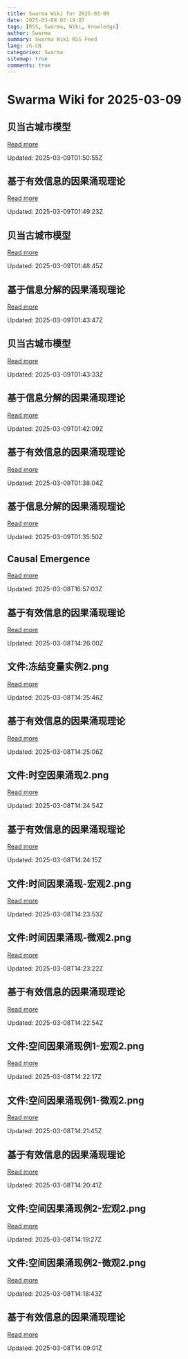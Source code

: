 ```yaml
---
title: Swarma Wiki for 2025-03-09
date: 2025-03-09 02:19:07
tags: [RSS, Swarma, Wiki, Knowledge]
author: Swarma
summary: Swarma Wiki RSS Feed
lang: zh-CN
categories: Swarma
sitemap: true
comments: true
---
```


# Swarma Wiki for 2025-03-09

## 贝当古城市模型
[Read more](https://wiki.swarma.org/index.php?title=%E8%B4%9D%E5%BD%93%E5%8F%A4%E5%9F%8E%E5%B8%82%E6%A8%A1%E5%9E%8B&diff=42557&oldid=42554)

Updated: 2025-03-09T01:50:55Z

## 基于有效信息的因果涌现理论
[Read more](https://wiki.swarma.org/index.php?title=%E5%9F%BA%E4%BA%8E%E6%9C%89%E6%95%88%E4%BF%A1%E6%81%AF%E7%9A%84%E5%9B%A0%E6%9E%9C%E6%B6%8C%E7%8E%B0%E7%90%86%E8%AE%BA&diff=42555&oldid=42544)

Updated: 2025-03-09T01:49:23Z

## 贝当古城市模型
[Read more](https://wiki.swarma.org/index.php?title=%E8%B4%9D%E5%BD%93%E5%8F%A4%E5%9F%8E%E5%B8%82%E6%A8%A1%E5%9E%8B&diff=42554&oldid=42549)

Updated: 2025-03-09T01:48:45Z

## 基于信息分解的因果涌现理论
[Read more](https://wiki.swarma.org/index.php?title=%E5%9F%BA%E4%BA%8E%E4%BF%A1%E6%81%AF%E5%88%86%E8%A7%A3%E7%9A%84%E5%9B%A0%E6%9E%9C%E6%B6%8C%E7%8E%B0%E7%90%86%E8%AE%BA&diff=42550&oldid=42548)

Updated: 2025-03-09T01:43:47Z

## 贝当古城市模型
[Read more](https://wiki.swarma.org/index.php?title=%E8%B4%9D%E5%BD%93%E5%8F%A4%E5%9F%8E%E5%B8%82%E6%A8%A1%E5%9E%8B&diff=42549&oldid=42305)

Updated: 2025-03-09T01:43:33Z

## 基于信息分解的因果涌现理论
[Read more](https://wiki.swarma.org/index.php?title=%E5%9F%BA%E4%BA%8E%E4%BF%A1%E6%81%AF%E5%88%86%E8%A7%A3%E7%9A%84%E5%9B%A0%E6%9E%9C%E6%B6%8C%E7%8E%B0%E7%90%86%E8%AE%BA&diff=42548&oldid=42543)

Updated: 2025-03-09T01:42:09Z

## 基于有效信息的因果涌现理论
[Read more](https://wiki.swarma.org/index.php?title=%E5%9F%BA%E4%BA%8E%E6%9C%89%E6%95%88%E4%BF%A1%E6%81%AF%E7%9A%84%E5%9B%A0%E6%9E%9C%E6%B6%8C%E7%8E%B0%E7%90%86%E8%AE%BA&diff=42544&oldid=42524)

Updated: 2025-03-09T01:38:04Z

## 基于信息分解的因果涌现理论
[Read more](https://wiki.swarma.org/index.php?title=%E5%9F%BA%E4%BA%8E%E4%BF%A1%E6%81%AF%E5%88%86%E8%A7%A3%E7%9A%84%E5%9B%A0%E6%9E%9C%E6%B6%8C%E7%8E%B0%E7%90%86%E8%AE%BA&diff=42543&oldid=42416)

Updated: 2025-03-09T01:35:50Z

## Causal Emergence
[Read more](https://wiki.swarma.org/index.php?title=Causal_Emergence&diff=42534&oldid=42499)

Updated: 2025-03-08T16:57:03Z

## 基于有效信息的因果涌现理论
[Read more](https://wiki.swarma.org/index.php?title=%E5%9F%BA%E4%BA%8E%E6%9C%89%E6%95%88%E4%BF%A1%E6%81%AF%E7%9A%84%E5%9B%A0%E6%9E%9C%E6%B6%8C%E7%8E%B0%E7%90%86%E8%AE%BA&diff=42524&oldid=42522)

Updated: 2025-03-08T14:26:00Z

## 文件:冻结变量实例2.png
[Read more](https://wiki.swarma.org/index.php?title=%E6%96%87%E4%BB%B6:%E5%86%BB%E7%BB%93%E5%8F%98%E9%87%8F%E5%AE%9E%E4%BE%8B2.png&diff=42523&oldid=0)

Updated: 2025-03-08T14:25:46Z

## 基于有效信息的因果涌现理论
[Read more](https://wiki.swarma.org/index.php?title=%E5%9F%BA%E4%BA%8E%E6%9C%89%E6%95%88%E4%BF%A1%E6%81%AF%E7%9A%84%E5%9B%A0%E6%9E%9C%E6%B6%8C%E7%8E%B0%E7%90%86%E8%AE%BA&diff=42522&oldid=42520)

Updated: 2025-03-08T14:25:06Z

## 文件:时空因果涌现2.png
[Read more](https://wiki.swarma.org/index.php?title=%E6%96%87%E4%BB%B6:%E6%97%B6%E7%A9%BA%E5%9B%A0%E6%9E%9C%E6%B6%8C%E7%8E%B02.png&diff=42521&oldid=0)

Updated: 2025-03-08T14:24:54Z

## 基于有效信息的因果涌现理论
[Read more](https://wiki.swarma.org/index.php?title=%E5%9F%BA%E4%BA%8E%E6%9C%89%E6%95%88%E4%BF%A1%E6%81%AF%E7%9A%84%E5%9B%A0%E6%9E%9C%E6%B6%8C%E7%8E%B0%E7%90%86%E8%AE%BA&diff=42520&oldid=42517)

Updated: 2025-03-08T14:24:15Z

## 文件:时间因果涌现-宏观2.png
[Read more](https://wiki.swarma.org/index.php?title=%E6%96%87%E4%BB%B6:%E6%97%B6%E9%97%B4%E5%9B%A0%E6%9E%9C%E6%B6%8C%E7%8E%B0-%E5%AE%8F%E8%A7%822.png&diff=42519&oldid=0)

Updated: 2025-03-08T14:23:53Z

## 文件:时间因果涌现-微观2.png
[Read more](https://wiki.swarma.org/index.php?title=%E6%96%87%E4%BB%B6:%E6%97%B6%E9%97%B4%E5%9B%A0%E6%9E%9C%E6%B6%8C%E7%8E%B0-%E5%BE%AE%E8%A7%822.png&diff=42518&oldid=0)

Updated: 2025-03-08T14:23:22Z

## 基于有效信息的因果涌现理论
[Read more](https://wiki.swarma.org/index.php?title=%E5%9F%BA%E4%BA%8E%E6%9C%89%E6%95%88%E4%BF%A1%E6%81%AF%E7%9A%84%E5%9B%A0%E6%9E%9C%E6%B6%8C%E7%8E%B0%E7%90%86%E8%AE%BA&diff=42517&oldid=42513)

Updated: 2025-03-08T14:22:54Z

## 文件:空间因果涌现例1-宏观2.png
[Read more](https://wiki.swarma.org/index.php?title=%E6%96%87%E4%BB%B6:%E7%A9%BA%E9%97%B4%E5%9B%A0%E6%9E%9C%E6%B6%8C%E7%8E%B0%E4%BE%8B1-%E5%AE%8F%E8%A7%822.png&diff=42515&oldid=0)

Updated: 2025-03-08T14:22:17Z

## 文件:空间因果涌现例1-微观2.png
[Read more](https://wiki.swarma.org/index.php?title=%E6%96%87%E4%BB%B6:%E7%A9%BA%E9%97%B4%E5%9B%A0%E6%9E%9C%E6%B6%8C%E7%8E%B0%E4%BE%8B1-%E5%BE%AE%E8%A7%822.png&diff=42514&oldid=0)

Updated: 2025-03-08T14:21:45Z

## 基于有效信息的因果涌现理论
[Read more](https://wiki.swarma.org/index.php?title=%E5%9F%BA%E4%BA%8E%E6%9C%89%E6%95%88%E4%BF%A1%E6%81%AF%E7%9A%84%E5%9B%A0%E6%9E%9C%E6%B6%8C%E7%8E%B0%E7%90%86%E8%AE%BA&diff=42513&oldid=42509)

Updated: 2025-03-08T14:20:41Z

## 文件:空间因果涌现例2-宏观2.png
[Read more](https://wiki.swarma.org/index.php?title=%E6%96%87%E4%BB%B6:%E7%A9%BA%E9%97%B4%E5%9B%A0%E6%9E%9C%E6%B6%8C%E7%8E%B0%E4%BE%8B2-%E5%AE%8F%E8%A7%822.png&diff=42511&oldid=0)

Updated: 2025-03-08T14:19:27Z

## 文件:空间因果涌现例2-微观2.png
[Read more](https://wiki.swarma.org/index.php?title=%E6%96%87%E4%BB%B6:%E7%A9%BA%E9%97%B4%E5%9B%A0%E6%9E%9C%E6%B6%8C%E7%8E%B0%E4%BE%8B2-%E5%BE%AE%E8%A7%822.png&diff=42510&oldid=0)

Updated: 2025-03-08T14:18:43Z

## 基于有效信息的因果涌现理论
[Read more](https://wiki.swarma.org/index.php?title=%E5%9F%BA%E4%BA%8E%E6%9C%89%E6%95%88%E4%BF%A1%E6%81%AF%E7%9A%84%E5%9B%A0%E6%9E%9C%E6%B6%8C%E7%8E%B0%E7%90%86%E8%AE%BA&diff=42509&oldid=42507)

Updated: 2025-03-08T14:09:01Z

